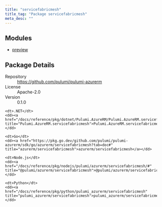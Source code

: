 ```yaml
---
title: "servicefabricmesh"
title_tag: "Package servicefabricmesh"
meta_desc: ""
---
```


<!-- WARNING: this file was generated by Pulumi Docs Generator. -->
<!-- Do not edit by hand unless you're certain you know what you are doing! -->



<h2 id="modules">Modules</h2>
<ul class="api">
    <li><a href="preview/" title="preview"><span class="symbol module"></span>preview</a></li>
</ul>

<h2 id="package-details">Package Details</h2>
<dl class="package-details">
	<dt>Repository</dt>
	<dd><a href="https://github.com/pulumi/pulumi-azurerm">https://github.com/pulumi/pulumi-azurerm</a></dd>
	<dt>License</dt>
	<dd>Apache-2.0</dd>
	<dt>Version</dt>
	<dd>0.1.0</dd>
</dl>



<dl class="tabular">

    <dt>.NET</dt>
    <dd><a href="/docs/reference/pkg/dotnet/Pulumi.AzureRM/Pulumi.AzureRM.servicefabricmesh.html" title="Pulumi.AzureRM.servicefabricmesh">Pulumi.AzureRM.servicefabricmesh</a></dd>

    <dt>Go</dt>
    <dd><a href="https://pkg.go.dev/github.com/pulumi/pulumi-azurerm/sdk/go/azurerm/servicefabricmesh?tab=doc#" title="azurerm/servicefabricmesh">azurerm/servicefabricmesh</a></dd>

    <dt>Node.js</dt>
    <dd><a href="/docs/reference/pkg/nodejs/pulumi/azurerm/servicefabricmesh/#" title="@pulumi/azurerm/servicefabricmesh">@pulumi/azurerm/servicefabricmesh</a></dd>

    <dt>Python</dt>
    <dd><a href="/docs/reference/pkg/python/pulumi_azurerm/servicefabricmesh" title="pulumi_azurerm/servicefabricmesh">pulumi_azurerm/servicefabricmesh</a></dd>

</dl>

